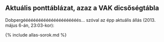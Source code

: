 ## Aktuális ponttáblázat, azaz a VAK dicsőségtábla

Dobpergéééééééééééééééééééééés... szóval az épp aktuális állás (2013. május 6-án, 23:03-kor):

{% include allas-sorok.md %}
